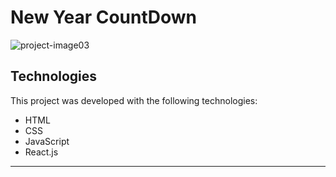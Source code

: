 # New Year CountDown
![project-image03](https://github.com/pstaron/NYCountDown/assets/25846311/caa42cec-4482-4046-a9bc-7c0e316f1767)

## Technologies

This project was developed with the following technologies:

- HTML
- CSS
- JavaScript
- React.js
***
